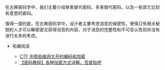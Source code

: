 在古典密码学中，我们主要介绍单表替代密码，多表替代密码，以及一些其它比较有意思的密码。

值得一提的是，在古典密码学中，设计者主要考虑消息的保密性，使得只有相关秘钥的人才可以解密密文获得消息的内容，对于消息的完整性和不可否认性则并没有进行太多的考虑。

-   拓展阅读

    -   [CTF 中那些脑洞大开的编码和加密](http://www.tuicool.com/articles/2E3INnm)
    -   [【密码教程】各种加密方式详解，百度贴吧](http://tieba.baidu.com/p/2027781907)

